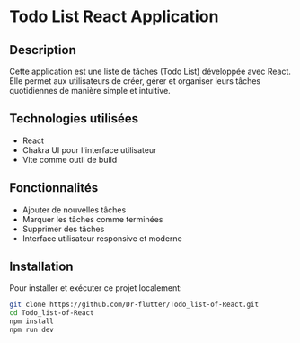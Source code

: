 # Todo List React Application

## Description
Cette application est une liste de tâches (Todo List) développée avec React. Elle permet aux utilisateurs de créer, gérer et organiser leurs tâches quotidiennes de manière simple et intuitive.

## Technologies utilisées
- React
- Chakra UI pour l'interface utilisateur
- Vite comme outil de build

## Fonctionnalités
- Ajouter de nouvelles tâches
- Marquer les tâches comme terminées
- Supprimer des tâches
- Interface utilisateur responsive et moderne

## Installation
Pour installer et exécuter ce projet localement:

```bash
git clone https://github.com/Dr-flutter/Todo_list-of-React.git
cd Todo_list-of-React
npm install
npm run dev
